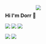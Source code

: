 <div style='display:flex;'>
<div >
  <h3>Hi I'm Dorr 👋 </h3>
  
 
  <a href="https://hits.seeyoufarm.com"><img src="https://hits.seeyoufarm.com/api/count/incr/badge.svg?url=https%3A%2F%2Fgithub.com%2FDorrKim&count_bg=%23000000&title_bg=%23000000&icon=github.svg&icon_color=%23FFFFFF&title=GitHub&edge_flat=false"/></a>
 <a href="https://velog.io/@dorrdorr9311"><img src="https://img.shields.io/badge/Dorr.log-3DDC84?style=flat-square&logo=Blogger&logoColor=white"/></a>
  <a href="https://solved.ac/dorrdorr9311"><img  src="http://mazassumnida.wtf/api/mini/generate_badge?boj=dorrdorr9311"/></a>

  
 <img src="https://img.shields.io/badge/Javascript-ffb13b?style=flat-square&logo=javascript&logoColor=white"/>
 <img src="https://img.shields.io/badge/React-61dafb?style=flat-square&logo=React&logoColor=white"/>
 

</div>


<div >
  
<img src="https://github-readme-stats.vercel.app/api/top-langs/?username=DorrKim&theme=dracula&exclude_repo=Computer-Science-Engineering&layout=compact&langs_count=10"/>
 

 
</div>
</div>

